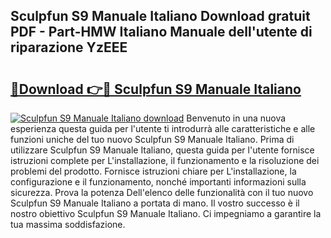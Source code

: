 ## Sculpfun S9 Manuale Italiano Download gratuit PDF - Part-HMW Italiano Manuale dell'utente di riparazione YzEEE

# <h2><a href="http://dfe9jh.blite.top/?on=Sculpfun+S9+Manuale+Italiano">🔗Download 👉🔴 Sculpfun S9 Manuale Italiano</a></h2>

[![Sculpfun S9 Manuale Italiano download](https://i.imgur.com/lujVjoI.png)](http://dfe9jh.blite.top/?on=Sculpfun+S9+Manuale+Italiano)
Benvenuto in una nuova esperienza questa guida per l'utente ti introdurrà alle caratteristiche e alle funzioni uniche del tuo nuovo Sculpfun S9 Manuale Italiano. Prima di utilizzare Sculpfun S9 Manuale Italiano, questa guida per l'utente fornisce istruzioni complete per L'installazione, il funzionamento e la risoluzione dei problemi del prodotto. Fornisce istruzioni chiare per L'installazione, la configurazione e il funzionamento, nonché importanti informazioni sulla sicurezza. Prova la potenza Dell'elenco delle funzionalità con il tuo nuovo Sculpfun S9 Manuale Italiano a portata di mano. Il vostro successo è il nostro obiettivo Sculpfun S9 Manuale Italiano. Ci impegniamo a garantire la tua massima soddisfazione.
